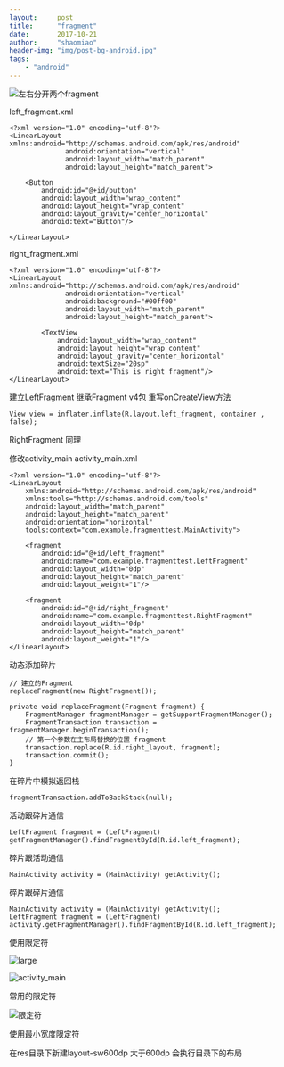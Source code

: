 ```yaml
---
layout:     post
title:      "fragment"
date:       2017-10-21
author:     "shaomiao"
header-img: "img/post-bg-android.jpg"
tags:
    - "android"
---
```

![左右分开两个fragment](http://upload-images.jianshu.io/upload_images/2590671-2724d20bbd283d75.png?imageMogr2/auto-orient/strip%7CimageView2/2/w/1240)

left_fragment.xml

	<?xml version="1.0" encoding="utf-8"?>
	<LinearLayout xmlns:android="http://schemas.android.com/apk/res/android"
				  android:orientation="vertical"
				  android:layout_width="match_parent"
				  android:layout_height="match_parent">

		<Button
			android:id="@+id/button"
			android:layout_width="wrap_content"
			android:layout_height="wrap_content"
			android:layout_gravity="center_horizontal"
			android:text="Button"/>

	</LinearLayout>

right_fragment.xml

	<?xml version="1.0" encoding="utf-8"?>
	<LinearLayout xmlns:android="http://schemas.android.com/apk/res/android"
				  android:orientation="vertical"
				  android:background="#00ff00"
				  android:layout_width="match_parent"
				  android:layout_height="match_parent">

			<TextView
				android:layout_width="wrap_content"
				android:layout_height="wrap_content"
				android:layout_gravity="center_horizontal"
				android:textSize="20sp"
				android:text="This is right fragment"/>
	</LinearLayout>

建立LeftFragment  继承Fragment v4包
重写onCreateView方法

	View view = inflater.inflate(R.layout.left_fragment, container , false);

RightFragment 同理

修改activity_main
activity_main.xml

	<?xml version="1.0" encoding="utf-8"?>
	<LinearLayout
		xmlns:android="http://schemas.android.com/apk/res/android"
		xmlns:tools="http://schemas.android.com/tools"
		android:layout_width="match_parent"
		android:layout_height="match_parent"
		android:orientation="horizontal"
		tools:context="com.example.fragmenttest.MainActivity">

		<fragment
			android:id="@+id/left_fragment"
			android:name="com.example.fragmenttest.LeftFragment"
			android:layout_width="0dp"
			android:layout_height="match_parent"
			android:layout_weight="1"/>

		<fragment
			android:id="@+id/right_fragment"
			android:name="com.example.fragmenttest.RightFragment"
			android:layout_width="0dp"
			android:layout_height="match_parent"
			android:layout_weight="1"/>
	</LinearLayout>


动态添加碎片

	// 建立的Fragment
	replaceFragment(new RightFragment());

	private void replaceFragment(Fragment fragment) {
		FragmentManager fragmentManager = getSupportFragmentManager();
		FragmentTransaction transaction = fragmentManager.beginTransaction();
		// 第一个参数在主布局替换的位置 fragment
		transaction.replace(R.id.right_layout, fragment);
		transaction.commit();
	}

在碎片中模拟返回栈

	fragmentTransaction.addToBackStack(null);


活动跟碎片通信

	LeftFragment fragment = (LeftFragment) getFragmentManager().findFragmentById(R.id.left_fragment);

碎片跟活动通信

	MainActivity activity = (MainActivity) getActivity();

碎片跟碎片通信

	MainActivity activity = (MainActivity) getActivity();
	LeftFragment fragment = (LeftFragment) activity.getFragmentManager().findFragmentById(R.id.left_fragment);

使用限定符


![large](http://upload-images.jianshu.io/upload_images/2590671-7be4d50f988375a2.png?imageMogr2/auto-orient/strip%7CimageView2/2/w/1240)

![activity_main](http://upload-images.jianshu.io/upload_images/2590671-22d4c82b8e12d83a.png?imageMogr2/auto-orient/strip%7CimageView2/2/w/1240)

常用的限定符

![限定符](http://upload-images.jianshu.io/upload_images/2590671-69fb442e717e33f1.png?imageMogr2/auto-orient/strip%7CimageView2/2/w/1240)

使用最小宽度限定符

在res目录下新建layout-sw600dp 大于600dp 会执行目录下的布局
